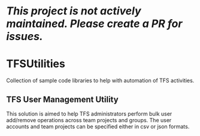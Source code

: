 # _This project is not actively maintained. Please create a PR for issues._

# TFSUtilities
Collection of sample code libraries to help with automation of TFS activities.

TFS User Management Utility
---------------------------
This solution is aimed to help TFS administrators perform bulk user add/remove operations across team projects and groups. The user accounts and team projects can be specified either in csv or json formats. 
